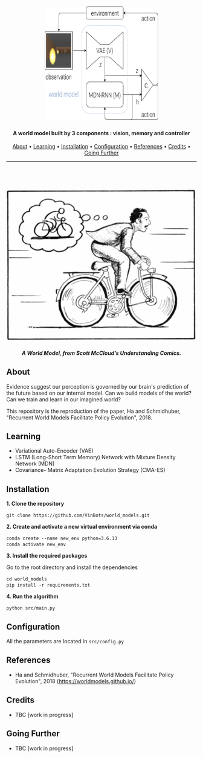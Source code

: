 

<h1 align="center">
  <br>
  <a href="https://github.com/VinBots/world_models"><img src="docs/assets/world_model_schematic.svg" width="300" height="300" alt="World Models"></a>
</h1>

<h4 align="center">A world model built by 3 components :  vision, memory and controller </h4>
<p align="center">
  <a href="#about">About</a> •
  <a href="#learning">Learning</a> •
  <a href="#installation">Installation</a> •
  <a href="#configuration">Configuration</a> •
  <a href="#references">References</a> •
  <a href="#credits">Credits</a> •
  <a href="#going-further">Going Further</a>
</p>

---

<h1 align="center">
  <br>
  <a href="https://github.com/VinBots/world_models"><img src="docs/assets/world_model_comic.jpeg" alt="world_models"></a>
</h1>
<h5 align="center">A World Model, from Scott McCloud’s Understanding Comics.</h2>

## About

Evidence suggest our perception is governed by our brain's prediction of the future based on our internal model. Can we build models of the world? Can we train and learn in our imagined world?

This repository is the reproduction of the paper, Ha and Schmidhuber, "Recurrent World Models Facilitate Policy Evolution", 2018.

## Learning
* Variational Auto-Encoder (VAE)
* LSTM (Long-Short Term Memory) Network with Mixture Density Network (MDN)
* Covariance- Matrix Adaptation Evolution Strategy (CMA-ES)

## Installation

**1. Clone the repository**

```
git clone https://github.com/VinBots/world_models.git
```

**2. Create and activate a new virtual environment via conda**

```
conda create --name new_env python=3.6.13
conda activate new_env
```

**3. Install the required packages**

Go to the root directory and install the dependencies
```
cd world_models
pip install -r requirements.txt
```
**4. Run the algorithm**
```
python src/main.py
```

## Configuration

All the parameters are located in `src/config.py`

## References

* Ha and Schmidhuber, "Recurrent World Models Facilitate Policy Evolution", 2018 (https://worldmodels.github.io/)

## Credits

* TBC [work in progress]


## Going Further

* TBC [work in progress]